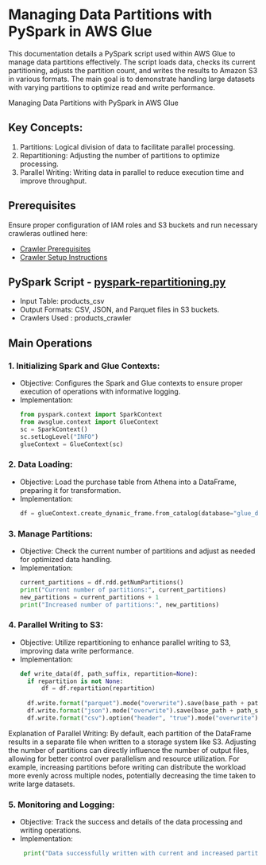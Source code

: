 # Managing Data Partitions with PySpark in AWS Glue
This documentation details a PySpark script used within AWS Glue to manage data partitions effectively. The script loads data, checks its current partitioning, adjusts the partition count, and writes the results to Amazon S3 in various formats. The main goal is to demonstrate handling large datasets with varying partitions to optimize read and write performance.

Managing Data Partitions with PySpark in AWS Glue
## Key Concepts:
1. Partitions: Logical division of data to facilitate parallel processing.
2. Repartitioning: Adjusting the number of partitions to optimize processing.
3. Parallel Writing: Writing data in parallel to reduce execution time and improve throughput.

## Prerequisites
Ensure proper configuration of IAM roles and S3 buckets and run necessary crawleras outlined here:

* [Crawler Prerequisites](/crawler-prerequisites.md)
* [Crawler Setup Instructions](/set-up-instructions.md)
  
##  PySpark Script - [pyspark-repartitioning.py](../glue-code/ti-pyspark-repartitioning.py)
* Input Table: products_csv
* Output Formats: CSV, JSON, and Parquet files in S3 buckets.
* Crawlers Used : products_crawler

## Main Operations
### 1. Initializing Spark and Glue Contexts:
  * Objective: Configures the Spark and Glue contexts to ensure proper execution of operations with informative logging.
  * Implementation:
    ```python
    from pyspark.context import SparkContext
    from awsglue.context import GlueContext
    sc = SparkContext()
    sc.setLogLevel("INFO")
    glueContext = GlueContext(sc)
    ```
### 2. Data Loading:
  * Objective: Load the purchase table from Athena into a DataFrame, preparing it for transformation.
  * Implementation:
    ```python
    df = glueContext.create_dynamic_frame.from_catalog(database="glue_db", table_name="products_csv").toDF()
    ```
### 3. Manage Partitions:
  * Objective: Check the current number of partitions and adjust as needed for optimized data handling.
  * Implementation:
    ```python
    current_partitions = df.rdd.getNumPartitions()
    print("Current number of partitions:", current_partitions)
    new_partitions = current_partitions + 1
    print("Increased number of partitions:", new_partitions)
    ```

### 4. Parallel Writing to S3:
  * Objective: Utilize repartitioning to enhance parallel writing to S3, improving data write performance.
  * Implementation:
    ```python
    def write_data(df, path_suffix, repartition=None):
      if repartition is not None:
          df = df.repartition(repartition)
      
      df.write.format("parquet").mode("overwrite").save(base_path + path_suffix + "parquet/")
      df.write.format("json").mode("overwrite").save(base_path + path_suffix + "json/")
      df.write.format("csv").option("header", "true").mode("overwrite").save(base_path + path_suffix + "csv/")
    ```
  Explanation of Parallel Writing:
  By default, each partition of the DataFrame results in a separate file when written to a storage system like S3. Adjusting the number of partitions can directly influence the number of output files, allowing for better control over parallelism and resource utilization.
  For example, increasing partitions before writing can distribute the workload more evenly across multiple nodes, potentially decreasing the time taken to write large datasets.
  
### 5. Monitoring and Logging:
  * Objective: Track the success and details of the data processing and writing operations.
  * Implementation:
    ```python
     print("Data successfully written with current and increased partitions to S3.")
    ```
